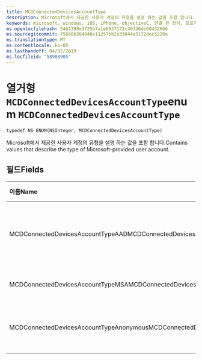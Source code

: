 ```yaml
---
title: MCDConnectedDevicesAccountType
description: Microsoft에서 제공한 사용자 계정의 유형을 설명 하는 값을 포함 합니다.
keywords: microsoft, windows, iOS, iPhone, objectiveC, 연결 된 장치, 프로젝트 로마
ms.openlocfilehash: 5461398e3725b7a1e6937172c40336db60432666
ms.sourcegitcommit: 75680b384946e11257bb2a33044a3172dec5220e
ms.translationtype: MT
ms.contentlocale: ko-KR
ms.lasthandoff: 04/02/2019
ms.locfileid: "58908905"
---
```

# <a name="enum-mcdconnecteddevicesaccounttype"></a><span data-ttu-id="034ba-104">열거형 `MCDConnectedDevicesAccountType`</span><span class="sxs-lookup"><span data-stu-id="034ba-104">enum `MCDConnectedDevicesAccountType`</span></span>

```
typedef NS_ENUM(NSInteger, MCDConnectedDevicesAccountType)
```  

<span data-ttu-id="034ba-105">Microsoft에서 제공한 사용자 계정의 유형을 설명 하는 값을 포함 합니다.</span><span class="sxs-lookup"><span data-stu-id="034ba-105">Contains values that describe the type of Microsoft-provided user account.</span></span>

## <a name="fields"></a><span data-ttu-id="034ba-106">필드</span><span class="sxs-lookup"><span data-stu-id="034ba-106">Fields</span></span>

| <span data-ttu-id="034ba-107">이름</span><span class="sxs-lookup"><span data-stu-id="034ba-107">Name</span></span>                              | <span data-ttu-id="034ba-108">값</span><span class="sxs-lookup"><span data-stu-id="034ba-108">Value</span></span> | <span data-ttu-id="034ba-109">설명</span><span class="sxs-lookup"><span data-stu-id="034ba-109">Description</span></span>                    |
|:----------------------------------|:------|:-------------------------------|
| <span data-ttu-id="034ba-110">MCDConnectedDevicesAccountTypeAAD</span><span class="sxs-lookup"><span data-stu-id="034ba-110">MCDConnectedDevicesAccountTypeAAD</span></span>       | <span data-ttu-id="034ba-111">0</span><span class="sxs-lookup"><span data-stu-id="034ba-111">0</span></span>     | <span data-ttu-id="034ba-112">Azure Active Directory workplace 계정</span><span class="sxs-lookup"><span data-stu-id="034ba-112">Azure Active Directory workplace Account</span></span>  |
| <span data-ttu-id="034ba-113">MCDConnectedDevicesAccountTypeMSA</span><span class="sxs-lookup"><span data-stu-id="034ba-113">MCDConnectedDevicesAccountTypeMSA</span></span>       | <span data-ttu-id="034ba-114">1</span><span class="sxs-lookup"><span data-stu-id="034ba-114">1</span></span>     | <span data-ttu-id="034ba-115">Microsoft 개인 계정</span><span class="sxs-lookup"><span data-stu-id="034ba-115">Microsoft Personal Account</span></span> |
| <span data-ttu-id="034ba-116">MCDConnectedDevicesAccountTypeAnonymous</span><span class="sxs-lookup"><span data-stu-id="034ba-116">MCDConnectedDevicesAccountTypeAnonymous</span></span> | <span data-ttu-id="034ba-117">2</span><span class="sxs-lookup"><span data-stu-id="034ba-117">2</span></span>     | <span data-ttu-id="034ba-118">익명 (로컬, 인증 되지 않은) 계정</span><span class="sxs-lookup"><span data-stu-id="034ba-118">Anonymous (local, non-authenticated) Account</span></span> |